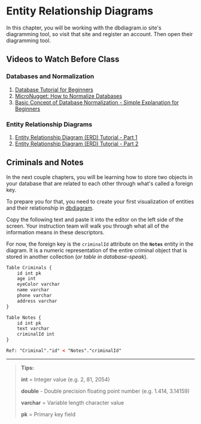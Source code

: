 # Entity Relationship Diagrams

In this chapter, you will be working with the dbdiagram.io site's diagramming tool, so visit that site and register an account. Then open their diagramming tool.

## Videos to Watch Before Class

### Databases and Normalization

1. [Database Tutorial for Beginners](https://www.youtube.com/watch?v=wR0jg0eQsZA)
1. [MicroNugget: How to Normalize Databases](https://www.youtube.com/watch?v=upS2HlUj1gI)
1. [Basic Concept of Database Normalization - Simple Explanation for Beginners](https://www.youtube.com/watch?v=xoTyrdT9SZI)

### Entity Relationship Diagrams

1. [Entity Relationship Diagram (ERD) Tutorial - Part 1](https://www.youtube.com/watch?v=QpdhBUYk7Kk)
1. [Entity Relationship Diagram (ERD) Tutorial - Part 2](https://www.youtube.com/watch?v=-CuY5ADwn24)

## Criminals and Notes

In the next couple chapters, you will be learning how to store two objects in your database that are related to each other through what's called a foreign key.

To prepare you for that, you need to create your first visualization of entities and their relationship in [dbdiagram](https://dbdiagram.io/).

Copy the following text and paste it into the editor on the left side of the screen. Your instruction team will walk you through what all of the information means in these descriptors.

For now, the foreign key is the `criminalId` attribute on the **`Notes`** entity in the diagram. It is a numeric representation of the entire criminal object that is stored in another collection (_or table in database-speak_).

```html
Table Criminals {
    id int pk
    age int
    eyeColor varchar
    name varchar
    phone varchar
    address varchar
}

Table Notes {
    id int pk
    text varchar
    criminalId int
}

Ref: "Criminal"."id" < "Notes"."criminalId"

```

---

> **Tips:**
>
> **int** = Integer value  (e.g. 2, 81, 2054)
>
> **double** - Double precision floating point number (e.g. 1.414, 3.14159)
>
> **varchar** = Variable length character value
>
> **pk** = Primary key field
